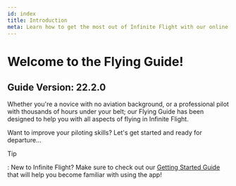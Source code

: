 ```yaml
---
id: index
title: Introduction
meta: Learn how to get the most out of Infinite Flight with our online documentation.
---
```


# Welcome to the Flying Guide!



## Guide Version: 22.2.0



Whether you're a novice with no aviation background, or a professional pilot with thousands of hours under your belt; our Flying Guide has been designed to help you with all aspects of flying in Infinite Flight.



Want to improve your piloting skills? Let's get started and ready for departure...



Tip

: New to Infinite Flight? Make sure to check out our [Getting Started Guide](/guide/getting-started-guide#welcome-to-the-infinite-flight-user-guide!) that will help you become familiar with using the app!